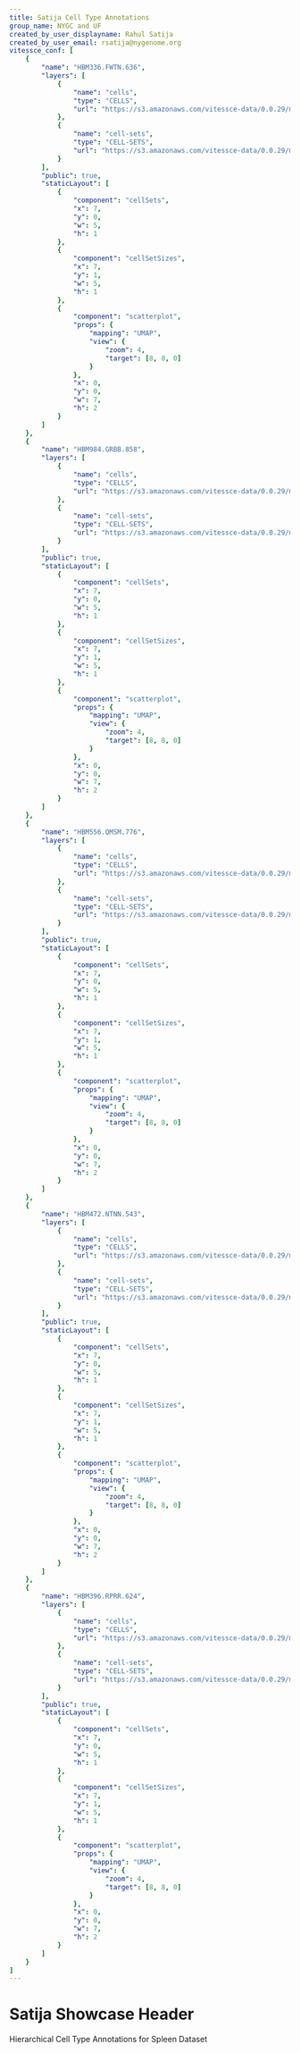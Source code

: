 ```yaml
---
title: Satija Cell Type Annotations
group_name: NYGC and UF
created_by_user_displayname: Rahul Satija
created_by_user_email: rsatija@nygenome.org
vitessce_conf: [
    {
        "name": "HBM336.FWTN.636",
        "layers": [
            {
                "name": "cells",
                "type": "CELLS",
                "url": "https://s3.amazonaws.com/vitessce-data/0.0.29/master_release/satija/2dca1bf5832a4102ba780e9e54f6c350.cells.json"
            },
            {
                "name": "cell-sets",
                "type": "CELL-SETS",
                "url": "https://s3.amazonaws.com/vitessce-data/0.0.29/master_release/satija/2dca1bf5832a4102ba780e9e54f6c350.cell-sets.json"
            }
        ],
        "public": true,
        "staticLayout": [
            {
                "component": "cellSets",
                "x": 7,
                "y": 0,
                "w": 5,
                "h": 1
            },
            {
                "component": "cellSetSizes",
                "x": 7,
                "y": 1,
                "w": 5,
                "h": 1
            },
            {
                "component": "scatterplot",
                "props": {
                    "mapping": "UMAP",
                    "view": {
                        "zoom": 4,
                        "target": [8, 8, 0]
                    }
                },
                "x": 0,
                "y": 0,
                "w": 7,
                "h": 2
            }
        ]
    },
    {
        "name": "HBM984.GRBB.858",
        "layers": [
            {
                "name": "cells",
                "type": "CELLS",
                "url": "https://s3.amazonaws.com/vitessce-data/0.0.29/master_release/satija/7fd04d1aba61c35843dd2eb6a19d2545.cells.json"
            },
            {
                "name": "cell-sets",
                "type": "CELL-SETS",
                "url": "https://s3.amazonaws.com/vitessce-data/0.0.29/master_release/satija/7fd04d1aba61c35843dd2eb6a19d2545.cell-sets.json"
            }
        ],
        "public": true,
        "staticLayout": [
            {
                "component": "cellSets",
                "x": 7,
                "y": 0,
                "w": 5,
                "h": 1
            },
            {
                "component": "cellSetSizes",
                "x": 7,
                "y": 1,
                "w": 5,
                "h": 1
            },
            {
                "component": "scatterplot",
                "props": {
                    "mapping": "UMAP",
                    "view": {
                        "zoom": 4,
                        "target": [8, 8, 0]
                    }
                },
                "x": 0,
                "y": 0,
                "w": 7,
                "h": 2
            }
        ]
    },
    {
        "name": "HBM556.QMSM.776",
        "layers": [
            {
                "name": "cells",
                "type": "CELLS",
                "url": "https://s3.amazonaws.com/vitessce-data/0.0.29/master_release/satija/8a238da50c0c0436510b857c21e4e792.cells.json"
            },
            {
                "name": "cell-sets",
                "type": "CELL-SETS",
                "url": "https://s3.amazonaws.com/vitessce-data/0.0.29/master_release/satija/8a238da50c0c0436510b857c21e4e792.cell-sets.json"
            }
        ],
        "public": true,
        "staticLayout": [
            {
                "component": "cellSets",
                "x": 7,
                "y": 0,
                "w": 5,
                "h": 1
            },
            {
                "component": "cellSetSizes",
                "x": 7,
                "y": 1,
                "w": 5,
                "h": 1
            },
            {
                "component": "scatterplot",
                "props": {
                    "mapping": "UMAP",
                    "view": {
                        "zoom": 4,
                        "target": [8, 8, 0]
                    }
                },
                "x": 0,
                "y": 0,
                "w": 7,
                "h": 2
            }
        ]
    },
    {
        "name": "HBM472.NTNN.543",
        "layers": [
            {
                "name": "cells",
                "type": "CELLS",
                "url": "https://s3.amazonaws.com/vitessce-data/0.0.29/master_release/satija/3683b49e27133c064ccbd59ff9723e7c.cells.json"
            },
            {
                "name": "cell-sets",
                "type": "CELL-SETS",
                "url": "https://s3.amazonaws.com/vitessce-data/0.0.29/master_release/satija/3683b49e27133c064ccbd59ff9723e7c.cell-sets.json"
            }
        ],
        "public": true,
        "staticLayout": [
            {
                "component": "cellSets",
                "x": 7,
                "y": 0,
                "w": 5,
                "h": 1
            },
            {
                "component": "cellSetSizes",
                "x": 7,
                "y": 1,
                "w": 5,
                "h": 1
            },
            {
                "component": "scatterplot",
                "props": {
                    "mapping": "UMAP",
                    "view": {
                        "zoom": 4,
                        "target": [8, 8, 0]
                    }
                },
                "x": 0,
                "y": 0,
                "w": 7,
                "h": 2
            }
        ]
    },
    {
        "name": "HBM396.RPRR.624",
        "layers": [
            {
                "name": "cells",
                "type": "CELLS",
                "url": "https://s3.amazonaws.com/vitessce-data/0.0.29/master_release/satija/ed8a4dbbb1554a5e3227d6dfb2368828.cells.json"
            },
            {
                "name": "cell-sets",
                "type": "CELL-SETS",
                "url": "https://s3.amazonaws.com/vitessce-data/0.0.29/master_release/satija/ed8a4dbbb1554a5e3227d6dfb2368828.cell-sets.json"
            }
        ],
        "public": true,
        "staticLayout": [
            {
                "component": "cellSets",
                "x": 7,
                "y": 0,
                "w": 5,
                "h": 1
            },
            {
                "component": "cellSetSizes",
                "x": 7,
                "y": 1,
                "w": 5,
                "h": 1
            },
            {
                "component": "scatterplot",
                "props": {
                    "mapping": "UMAP",
                    "view": {
                        "zoom": 4,
                        "target": [8, 8, 0]
                    }
                },
                "x": 0,
                "y": 0,
                "w": 7,
                "h": 2
            }
        ]
    }
]
---
```

# Satija Showcase Header
Hierarchical Cell Type Annotations for Spleen Dataset

<!-- TODO: Get a real description. -->